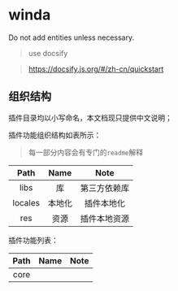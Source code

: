 # winda
Do not add entities unless necessary.

> use docsify

> https://docsify.js.org/#/zh-cn/quickstart

## 组织结构

插件目录均以小写命名，本文档现只提供中文说明；


插件功能组织结构如表所示：
> 每一部分内容会有专门的`readme`解释

|Path|Name|Note|
|:-:|:-:|:-:|
|libs|库|第三方依赖库|
|locales|本地化|插件本地化|
|res|资源|插件本地资源|


插件功能列表：

|Path|Name|Note|
|:-:|:-:|:-:|
|core|||
